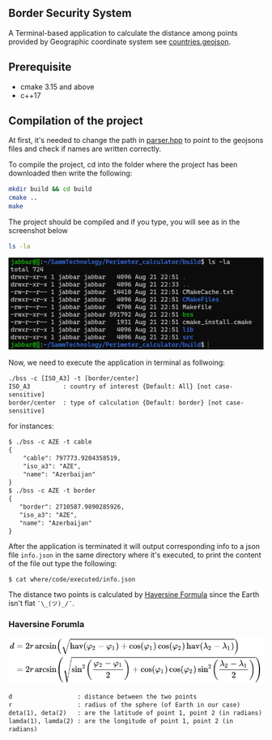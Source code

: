 ## Border Security System

A Terminal-based application to calculate the distance among points provided by Geographic coordinate system see [countries.geojson](https://github.com/JabSYsEmb/Perimeter_calculator/blob/main/src/data/countries.geojson).

## Prerequisite

- cmake 3.15 and above
- c++17 

## Compilation of the project

At first, it's needed to change the path in [parser.hpp](https://github.com/JabSYsEmb/Perimeter_calculator/blob/main/src/parser.hpp#L14) to point to the geojsons files and check if names are written correctly.

To compile the project, cd into the folder where the project has been downloaded then write the following:

``` bash
mkdir build && cd build
cmake ..
make 
```
The project should be compiled and if you type, you will see as in the screenshot below
``` bash 
ls -la 
```
![default trace](./content/screenshot.png)

Now, we need to execute the application in terminal as follwoing:
``` 
./bss -c [ISO_A3] -t [border/center]
ISO_A3         : country of interest {Default: All} [not case-sensitive]
border/center  : type of calculation {Default: border} [not case-sensitive]
```

for instances:
```
$ ./bss -c AZE -t cable
{
    "cable": 797773.9204358519,
    "iso_a3": "AZE",
    "name": "Azerbaijan"
}
$ ./bss -c AZE -t border
{
   "border": 2710587.9890285926,
   "iso_a3": "AZE",
   "name": "Azerbaijan"
}
```
After the application is terminated it will output corresponding info to a json file ```info.json``` in the same directory where it's executed, to print the content of the file out type the following:
``` bash
$ cat where/code/executed/info.json
```

The distance two points is calculated by [Haversine Formula](https://en.wikipedia.org/wiki/Haversine_formula) since the Earth isn't flat ```¯\_(ツ)_/¯```. 

### Haversine Forumla
![default trace](./content/hoversineFormula.svg)
```
d                  : distance between the two points
r                  : radius of the sphere (of Earth in our case)
deta(1), deta(2)   : are the latitude of point 1, point 2 (in radians)
lamda(1), lamda(2) : are the longitude of point 1, point 2 (in radians)
```